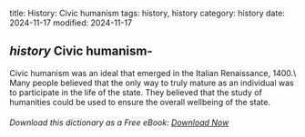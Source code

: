 title: History: Civic humanism
tags: history, history
category: history
date: 2024-11-17
modified: 2024-11-17

## _history_  Civic humanism-
Civic humanism was an ideal that emerged in
  the Italian Renaissance,   1400.\   Many people believed that
  the only way to truly mature as an individual was to participate in
  the life of the state.  They believed that the study of humanities
  could be used to ensure the overall wellbeing of the state.



###### Download *this* dictionary as a Free eBook: [Download Now]({static}static/SerfHistoryDictionary.pdf)

